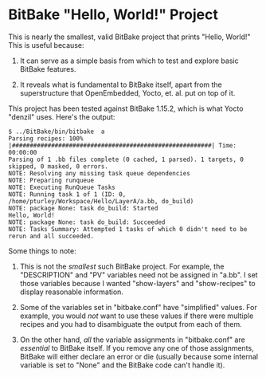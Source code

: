 BitBake "Hello, World!" Project
===============================


This is nearly the smallest, valid BitBake project that prints "Hello, World!" This is useful
because:

1) It can serve as a simple basis from which to test and explore basic BitBake features.

2) It reveals what is fundamental to BitBake itself, apart from the superstructure that
OpenEmbedded, Yocto, et. al. put on top of it.


This project has been tested against BitBake 1.15.2, which is what Yocto "denzil" uses. Here's the
output:

    $ ../BitBake/bin/bitbake  a
    Parsing recipes: 100% |########################################################| Time: 00:00:00
    Parsing of 1 .bb files complete (0 cached, 1 parsed). 1 targets, 0 skipped, 0 masked, 0 errors.
    NOTE: Resolving any missing task queue dependencies
    NOTE: Preparing runqueue
    NOTE: Executing RunQueue Tasks
    NOTE: Running task 1 of 1 (ID: 0, /home/pturley/Workspace/Hello/LayerA/a.bb, do_build)
    NOTE: package None: task do_build: Started
    Hello, World!
    NOTE: package None: task do_build: Succeeded
    NOTE: Tasks Summary: Attempted 1 tasks of which 0 didn't need to be rerun and all succeeded.


Some things to note:

1) This is not the *smallest* such BitBake project. For example, the "DESCRIPTION" and "PV"
variables need not be assigned in "a.bb". I set those variables because I wanted "show-layers" and
"show-recipes" to display reasonable information.

2) Some of the variables set in "bitbake.conf" have "simplified" values. For example, you would
*not* want to use these values if there were multiple recipes and you had to disambiguate the output
from each of them.

3) On the other hand, *all* the variable assignments in "bitbake.conf" are *essential* to BitBake
itself. If you remove any one of those assignments, BitBake will either declare an error or die 
(usually because some internal variable is set to "None" and the BitBake code can't handle it).

